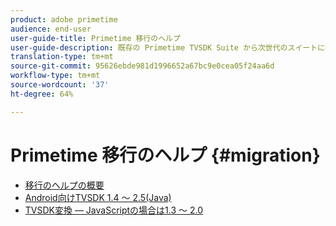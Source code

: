 ```yaml
---
product: adobe primetime
audience: end-user
user-guide-title: Primetime 移行のヘルプ
user-guide-description: 既存の Primetime TVSDK Suite から次世代のスイートに移行するためのコンバージョンと移行のプロセスについて説明します。
translation-type: tm+mt
source-git-commit: 95626ebde981d1996652a67bc9e0cea05f24aa6d
workflow-type: tm+mt
source-wordcount: '37'
ht-degree: 64%

---
```



# Primetime 移行のヘルプ  {#migration}

+ [移行のヘルプの概要](home.md)
+ [Android向けTVSDK 1.4 ～ 2.5(Java)](tvsdk-14-25-android.md)
+ [TVSDK変換 — JavaScriptの場合は1.3 ～ 2.0](tvsdk-13-to-20-for-javascript.md)
